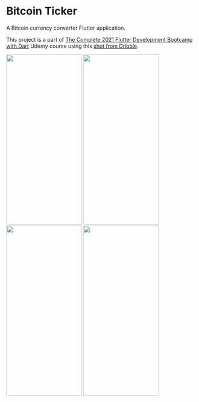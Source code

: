 # Bitcoin Ticker

A Bitcoin currency converter Flutter application.

This project is a part of [The Complete 2021 Flutter Development Bootcamp with Dart](https://www.udemy.com/course/flutter-bootcamp-with-dart/) Udemy course using this [shot from Dribble](https://dribbble.com/shots/7151300-Mobile-App-Unit-Converter).

<img src="https://user-images.githubusercontent.com/27342390/134239303-19f8eb1c-3b0d-40ce-9e07-fd15493c9200.png" width="200" height="450">
<img src="https://user-images.githubusercontent.com/27342390/134239325-a6ebd36d-4bd8-4ff3-84c0-635e3608228e.png" width="200" height="450">
<img src="https://user-images.githubusercontent.com/27342390/134239339-3d14a609-4c0e-49cb-9429-a67f2bb1acf4.png" width="200" height="450">
<img src="https://user-images.githubusercontent.com/27342390/134239347-3c1a8e24-973f-4a95-b4d8-1d5afc488f1c.png" width="200" height="450">
